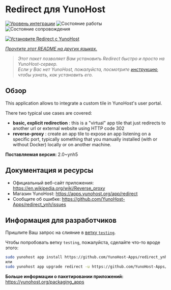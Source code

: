 <!--
Важно: этот README был автоматически сгенерирован <https://github.com/YunoHost/apps/tree/master/tools/readme_generator>
Он НЕ ДОЛЖЕН редактироваться вручную.
-->

# Redirect для YunoHost

[![Уровень интеграции](https://dash.yunohost.org/integration/redirect.svg)](https://ci-apps.yunohost.org/ci/apps/redirect/) ![Состояние работы](https://ci-apps.yunohost.org/ci/badges/redirect.status.svg) ![Состояние сопровождения](https://ci-apps.yunohost.org/ci/badges/redirect.maintain.svg)

[![Установите Redirect с YunoHost](https://install-app.yunohost.org/install-with-yunohost.svg)](https://install-app.yunohost.org/?app=redirect)

*[Прочтите этот README на других языках.](./ALL_README.md)*

> *Этот пакет позволяет Вам установить Redirect быстро и просто на YunoHost-сервер.*  
> *Если у Вас нет YunoHost, пожалуйста, посмотрите [инструкцию](https://yunohost.org/install), чтобы узнать, как установить его.*

## Обзор

This application allows to integrate a custom tile in YunoHost's user portal.

There two typical use cases are covered:
- **basic, explicit redirection** : this is a "virtual" app tile that just redirects to another url or external website using HTTP code 302
- **reverse-proxy** : create an app tile to expose an app listening on a specific port, typically something that you manually installed (with or without Docker) locally or on another machine.


**Поставляемая версия:** 2.0~ynh5
## Документация и ресурсы

- Официальный веб-сайт приложения: <https://en.wikipedia.org/wiki/Reverse_proxy>
- Магазин YunoHost: <https://apps.yunohost.org/app/redirect>
- Сообщите об ошибке: <https://github.com/YunoHost-Apps/redirect_ynh/issues>

## Информация для разработчиков

Пришлите Ваш запрос на слияние в [ветку `testing`](https://github.com/YunoHost-Apps/redirect_ynh/tree/testing).

Чтобы попробовать ветку `testing`, пожалуйста, сделайте что-то вроде этого:

```bash
sudo yunohost app install https://github.com/YunoHost-Apps/redirect_ynh/tree/testing --debug
или
sudo yunohost app upgrade redirect -u https://github.com/YunoHost-Apps/redirect_ynh/tree/testing --debug
```

**Больше информации о пакетировании приложений:** <https://yunohost.org/packaging_apps>
